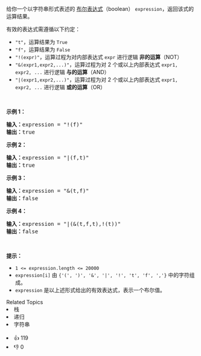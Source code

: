 <p>给你一个以字符串形式表述的&nbsp;<a href="https://baike.baidu.com/item/%E5%B8%83%E5%B0%94%E8%A1%A8%E8%BE%BE%E5%BC%8F/1574380?fr=aladdin" target="_blank">布尔表达式</a>（boolean） <code>expression</code>，返回该式的运算结果。</p>

<p>有效的表达式需遵循以下约定：</p>

<ul> 
 <li><code>"t"</code>，运算结果为 <code>True</code></li> 
 <li><code>"f"</code>，运算结果为 <code>False</code></li> 
 <li><code>"!(expr)"</code>，运算过程为对内部表达式 <code>expr</code> 进行逻辑 <strong>非的运算</strong>（NOT）</li> 
 <li><code>"&amp;(expr1,expr2,...)"</code>，运算过程为对 2 个或以上内部表达式 <code>expr1, expr2, ...</code> 进行逻辑 <strong>与的运算</strong>（AND）</li> 
 <li><code>"|(expr1,expr2,...)"</code>，运算过程为对 2 个或以上内部表达式 <code>expr1, expr2, ...</code> 进行逻辑 <strong>或的运算</strong>（OR）</li> 
</ul>

<p>&nbsp;</p>

<p><strong>示例 1：</strong></p>

<pre><strong>输入：</strong>expression = "!(f)"
<strong>输出：</strong>true
</pre>

<p><strong>示例 2：</strong></p>

<pre><strong>输入：</strong>expression = "|(f,t)"
<strong>输出：</strong>true
</pre>

<p><strong>示例 3：</strong></p>

<pre><strong>输入：</strong>expression = "&amp;(t,f)"
<strong>输出：</strong>false
</pre>

<p><strong>示例 4：</strong></p>

<pre><strong>输入：</strong>expression = "|(&amp;(t,f,t),!(t))"
<strong>输出：</strong>false
</pre>

<p>&nbsp;</p>

<p><strong>提示：</strong></p>

<ul> 
 <li><code>1 &lt;= expression.length &lt;= 20000</code></li> 
 <li><code>expression[i]</code> 由 <code>{'(', ')', '&amp;', '|', '!', 't', 'f', ','}</code> 中的字符组成。</li> 
 <li><code>expression</code> 是以上述形式给出的有效表达式，表示一个布尔值。</li> 
</ul>

<div><div>Related Topics</div><div><li>栈</li><li>递归</li><li>字符串</li></div></div><br><div><li>👍 119</li><li>👎 0</li></div>
